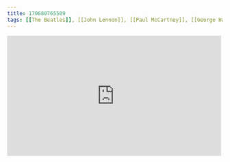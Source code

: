 ```yaml
---
title: 170680765509
tags: [[The Beatles]], [[John Lennon]], [[Paul McCartney]], [[George Harrison]], [[Ringo Starr]]
---
```

<iframe allow="accelerometer; autoplay; clipboard-write; encrypted-media; gyroscope; picture-in-picture" allowfullscreen="" frameborder="0" height="281" id="youtube_iframe" src="https://www.youtube.com/embed/vAzaOZfgf0M?feature=oembed&amp;enablejsapi=1&amp;origin=https://safe.txmblr.com&amp;wmode=opaque" width="500"></iframe>